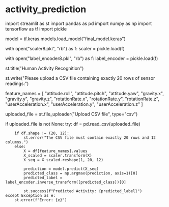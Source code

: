 # activity_prediction
import streamlit as st
import pandas as pd
import numpy as np
import tensorflow as tf
import pickle

model = tf.keras.models.load_model("final_model.keras")

with open("scaler8.pkl", "rb") as f:
    scaler = pickle.load(f)

with open("label_encoder8.pkl", "rb") as f:
    label_encoder = pickle.load(f)

st.title("Human Activity Recognition")

st.write("Please upload a CSV file containing exactly 20 rows of sensor readings:")

feature_names = [
    "attitude.roll", "attitude.pitch", "attitude.yaw",
    "gravity.x", "gravity.y", "gravity.z",
    "rotationRate.x", "rotationRate.y", "rotationRate.z",
    "userAcceleration.x", "userAcceleration.y", "userAcceleration.z"
]

uploaded_file = st.file_uploader("Upload CSV file", type="csv")

if uploaded_file is not None:
    try:
        df = pd.read_csv(uploaded_file)

        if df.shape != (20, 12):
            st.error("The CSV file must contain exactly 20 rows and 12 columns.")
        else:
            X = df[feature_names].values
            X_scaled = scaler.transform(X)
            X_seq = X_scaled.reshape(1, 20, 12)

            prediction = model.predict(X_seq)
            predicted_class = np.argmax(prediction, axis=1)[0]
            predicted_label = label_encoder.inverse_transform([predicted_class])[0]

            st.success(f"Predicted Activity: {predicted_label}")
    except Exception as e:
        st.error(f"Error: {e}")
